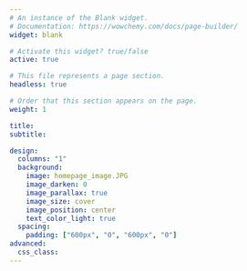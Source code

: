 ```yaml
---
# An instance of the Blank widget.
# Documentation: https://wowchemy.com/docs/page-builder/
widget: blank

# Activate this widget? true/false
active: true

# This file represents a page section.
headless: true

# Order that this section appears on the page.
weight: 1

title:
subtitle:

design:
  columns: "1"
  background:
    image: homepage_image.JPG
    image_darken: 0
    image_parallax: true
    image_size: cover
    image_position: center
    text_color_light: true
  spacing:
    padding: ["600px", "0", "600px", "0"]
advanced:
  css_class: 
---
```

